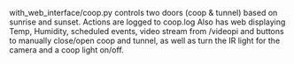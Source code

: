 with_web_interface/coop.py controls two doors (coop & tunnel) based on sunrise and sunset. Actions are logged to coop.log  Also has web displaying Temp, Humidity, scheduled events, video stream from /videopi and buttons to manually close/open coop and tunnel, as well as turn the IR light for the camera and a coop light on/off.
